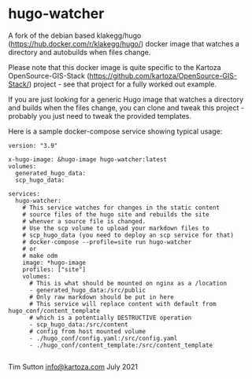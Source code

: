 # hugo-watcher
A fork of the debian based klakegg/hugo (https://hub.docker.com/r/klakegg/hugo/) docker image that watches a directory and autobuilds when files change.


Please note that this docker image is quite specific to the Kartoza OpenSource-GIS-Stack (https://github.com/kartoza/OpenSource-GIS-Stack/) project - see that project for a fully worked out example.

If you are just looking for a generic Hugo image that watches a directory and builds when the files change, you can clone and tweak this project - probably you just need to tweak the provided templates.

Here is a sample docker-compose service showing typical usage:

```
version: "3.9"

x-hugo-image: &hugo-image hugo-watcher:latest
volumes:
  generated_hugo_data:
  scp_hugo_data:
  
services:
  hugo-watcher:
    # This service watches for changes in the static content
    # source files of the hugo site and rebuilds the site 
    # whenver a source file is changed.
    # Use the scp volume to upload your markdown files to
    # scp_hugo_data (you need to deploy an scp service for that)
    # docker-compose --profile=site run hugo-watcher
    # or 
    # make odm
    image: *hugo-image
    profiles: ["site"]
    volumes:
      # This is what should be mounted on nginx as a /location
      - generated_hugo_data:/src/public
      # Only raw markdown should be put in here
      # This service will replace content with default from hugo_conf/content_template
      # which is a potentially DESTRUCTIVE operation
      - scp_hugo_data:/src/content
      # config from host mounted volume
      - ./hugo_conf/config.yaml:/src/config.yaml
      - ./hugo_conf/content_template:/src/content_template


```


Tim Sutton 
info@kartoza.com
July 2021

